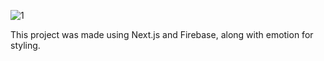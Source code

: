![1](https://user-images.githubusercontent.com/47753684/200973551-4b0bdac3-0066-4ec5-bc64-2f25f8b99d9a.jpg)

This project was made using Next.js and Firebase, along with emotion for styling.